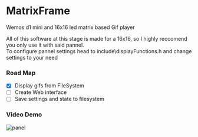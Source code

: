 # MatrixFrame
Wemos d1 mini and 16x16 led matrix based Gif player

All of this software at this stage is made for a 16x16, so I highly reccomend you only use it with said pannel.\
To configure pannel settings head to include\displayFunctions.h and change settings to your need

### Road Map
- [x] Display gifs from FileSystem
- [ ] Create Web interface
- [ ] Save settings and state to filesystem 
### Video Demo
![panel](https://user-images.githubusercontent.com/65686179/179860826-1763d017-e67a-4c39-995c-631de3e2288e.gif)
